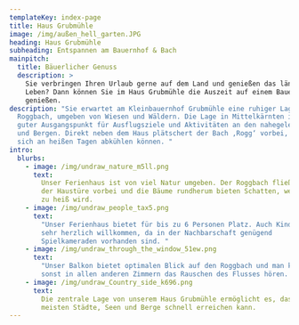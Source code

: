 ```yaml
---
templateKey: index-page
title: Haus Grubmühle
image: /img/außen_hell_garten.JPG
heading: Haus Grubmühle
subheading: Entspannen am Bauernhof & Bach
mainpitch:
  title: Bäuerlicher Genuss
  description: >
    Sie verbringen Ihren Urlaub gerne auf dem Land und genießen das ländliche
    Leben? Dann können Sie im Haus Grubmühle die Auszeit auf einem Bauernhof
    genießen.
description: "Sie erwartet am Kleinbauernhof Grubmühle eine ruhiger Lage am
  Roggbach, umgeben von Wiesen und Wäldern. Die Lage in Mittelkärnten ist ein
  guter Ausgangspunkt für Ausflugsziele und Aktivitäten an den nahegelegen Seen
  und Bergen. Direkt neben dem Haus plätschert der Bach ‚Rogg‘ vorbei, wo Sie
  sich an heißen Tagen abkühlen können. "
intro:
  blurbs:
    - image: /img/undraw_nature_m5ll.png
      text:
        Unser Ferienhaus ist von viel Natur umgeben. Der Roggbach fließt direkt vor
        der Haustüre vorbei und die Bäume rundherum bieten Schatten, wenn es mal
        zu heiß wird.
    - image: /img/undraw_people_tax5.png
      text:
        "Unser Ferienhaus bietet für bis zu 6 Personen Platz. Auch Kinder sind
        sehr herzlich willkommen, da in der Nachbarschaft genügend
        Spielkameraden vorhanden sind. "
    - image: /img/undraw_through_the_window_51ew.png
      text:
        "Unser Balkon bietet optimalen Blick auf den Roggbach und man kann auch
        sonst in allen anderen Zimmern das Rauschen des Flusses hören. "
    - image: /img/undraw_Country_side_k696.png
      text:
        Die zentrale Lage von unserem Haus Grubmühle ermöglicht es, dass man die
        meisten Städte, Seen und Berge schnell erreichen kann.
---
```

